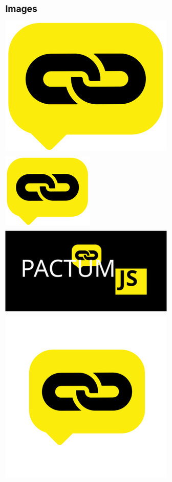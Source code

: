 # Images

![logo](./_media/logo-icon.svg)

![logo-small](./_media/logo-icon-small.svg)

![social](./_media/social.svg)

![social](./_media/logo-profile-picture.png)